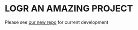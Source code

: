 LOGR AN AMAZING PROJECT
=================

Please see [our new repo](https://github.com/Inboxen/Inboxen) for current development
